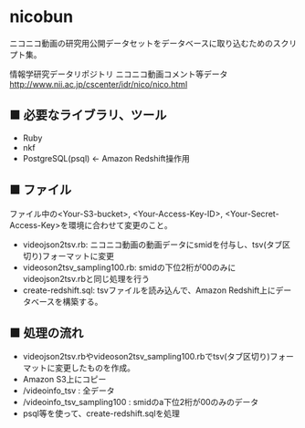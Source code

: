 nicobun
=======

ニコニコ動画の研究用公開データセットをデータベースに取り込むためのスクリプト集。

情報学研究データリポジトリ ニコニコ動画コメント等データ http://www.nii.ac.jp/cscenter/idr/nico/nico.html

■ 必要なライブラリ、ツール
----
- Ruby
- nkf
- PostgreSQL(psql) <- Amazon Redshift操作用


■ ファイル
----

ファイル中の&lt;Your-S3-bucket&gt;, &lt;Your-Access-Key-ID&gt;, &lt;Your-Secret-Access-Key&gt;を環境に合わせて変更のこと。

- videojson2tsv.rb: ニコニコ動画の動画データにsmidを付与し、tsv(タブ区切り)フォーマットに変更
- videoson2tsv_sampling100.rb: smidの下位2桁が00のみにvideojson2tsv.rbと同じ処理を行う
- create-redshift.sql: tsvファイルを読み込んで、Amazon Redshift上にデータベースを構築する。

■ 処理の流れ
----

- videojson2tsv.rbやvideoson2tsv_sampling100.rbでtsv(タブ区切り)フォーマットに変更したものを作成。
- Amazon S3上にコピー
 - <Your-S3-bucket>/videoinfo_tsv : 全データ
 - <Your-S3-bucket>/videoinfo_tsv_sampling100 : smidのa下位2桁が00のみのデータ
- psql等を使って、create-redshift.sqlを処理
